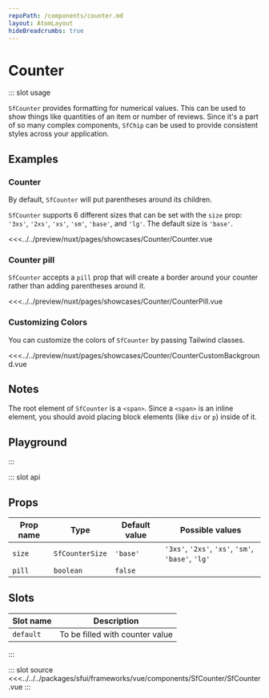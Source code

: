 ```yaml
---
repoPath: /components/counter.md
layout: AtomLayout
hideBreadcrumbs: true
---
```

# Counter

::: slot usage

`SfCounter` provides formatting for numerical values. This can be used to show things like quantities of an item or number of reviews. Since it's a part of so many complex components, `SfChip` can be used to provide consistent styles across your application.

## Examples

### Counter

By default, `SfCounter` will put parentheses around its children.

`SfCounter` supports 6 different sizes that can be set with the `size` prop: `'3xs'`, `'2xs'`, `'xs'`, `'sm'`, `'base'`, and `'lg'`. The default size is `'base'`.

<Showcase showcase-name="Counter/Counter">

<<<../../preview/nuxt/pages/showcases/Counter/Counter.vue

</Showcase>

### Counter pill

`SfCounter` accepts a `pill` prop that will create a border around your counter rather than adding parentheses around it.

<Showcase showcase-name="Counter/CounterPill">

<<<../../preview/nuxt/pages/showcases/Counter/CounterPill.vue

</Showcase>

### Customizing Colors

You can customize the colors of `SfCounter` by passing Tailwind classes.

<Showcase showcase-name="Counter/CounterCustomBackground">

<<<../../preview/nuxt/pages/showcases/Counter/CounterCustomBackground.vue

</Showcase>

## Notes

The root element of `SfCounter` is a `<span>`. Since a `<span>` is an inline element, you should avoid placing block elements (like `div` or `p`) inside of it.

## Playground

<Generate />

:::

::: slot api
## Props

| Prop name | Type              | Default value | Possible values                       |
|-----------|-------------------|---------------|---------------------------------------|
| `size`      | `SfCounterSize` | `'base'`        | `'3xs'`, `'2xs'`, `'xs'`, `'sm'`, `'base'`, `'lg'` |
| `pill`      | `boolean`         | `false`       |                                       |

## Slots

| Slot name | Description                     |
| --------- | ------------------------------- |
| `default`   | To be filled with counter value |

:::

::: slot source
<SourceCode>
<<<../../../packages/sfui/frameworks/vue/components/SfCounter/SfCounter.vue
</SourceCode>
:::
